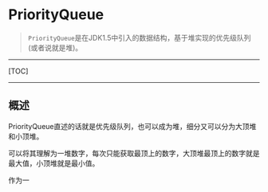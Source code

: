 # PriorityQueue

> `PriorityQueue`是在JDK1.5中引入的数据结构，基于堆实现的优先级队列(或者说就是堆)。



---

[TOC]

---



## 概述

PriorityQueue直述的话就是优先级队列，也可以成为堆，细分又可以分为大顶堆和小顶堆。

可以将其理解为一堆数字，每次只能获取最顶上的数字，大顶堆最顶上的数字就是最大值，小顶堆就是最小值。

作为一



